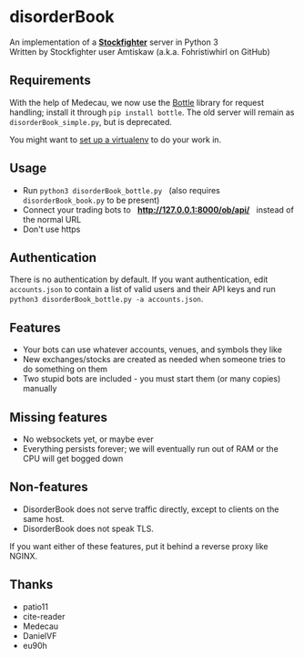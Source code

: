 # disorderBook
An implementation of a **[Stockfighter](http://stockfighter.io)** server in Python 3<br>
Written by Stockfighter user Amtiskaw (a.k.a. Fohristiwhirl on GitHub)

## Requirements

With the help of Medecau, we now use the [Bottle](http://bottlepy.org/) library for request handling; install it through `pip install bottle`. The old server will remain as `disorderBook_simple.py`, but is deprecated.

You might want to [set up a virtualenv](http://docs.python-guide.org/en/latest/dev/virtualenvs/) to do your work in.

## Usage

* Run `python3 disorderBook_bottle.py` &nbsp; (also requires `disorderBook_book.py` to be present)
* Connect your trading bots to &nbsp; **http://127.0.0.1:8000/ob/api/** &nbsp; instead of the normal URL
* Don't use https

## Authentication

There is no authentication by default. If you want authentication, edit `accounts.json` to contain a list of valid users and their API keys and run `python3 disorderBook_bottle.py -a accounts.json`.

## Features

* Your bots can use whatever accounts, venues, and symbols they like
* New exchanges/stocks are created as needed when someone tries to do something on them
* Two stupid bots are included - you must start them (or many copies) manually

## Missing features

* No websockets yet, or maybe ever
* Everything persists forever; we will eventually run out of RAM or the CPU will get bogged down

## Non-features

* DisorderBook does not serve traffic directly, except to clients on the same host.
* DisorderBook does not speak TLS.

If you want either of these features, put it behind a reverse proxy like NGINX.

## Thanks

* patio11
* cite-reader
* Medecau
* DanielVF
* eu90h
